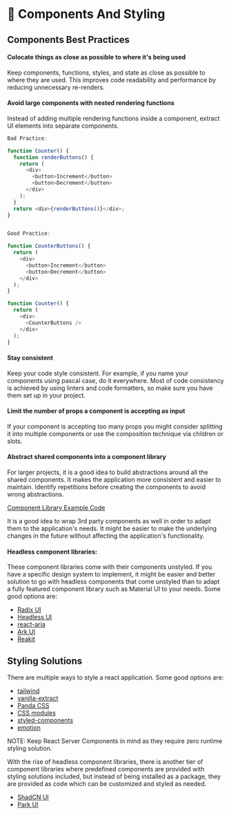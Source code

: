 # 🧱 Components And Styling

## Components Best Practices

#### Colocate things as close as possible to where it's being used

Keep components, functions, styles, and state as close as possible to where they are used. This improves code readability and performance by reducing unnecessary re-renders.

#### Avoid large components with nested rendering functions

Instead of adding multiple rendering functions inside a component, extract UI elements into separate components.

```javascript
Bad Practice:

function Counter() {
  function renderButtons() {
    return (
      <div>
        <button>Increment</button>
        <button>Decrement</button>
      </div>
    );
  }
  return <div>{renderButtons()}</div>;
}


Good Practice:

function CounterButtons() {
  return (
    <div>
      <button>Increment</button>
      <button>Decrement</button>
    </div>
  );
}

function Counter() {
  return (
    <div>
      <CounterButtons />
    </div>
  );
}
```

#### Stay consistent

Keep your code style consistent. For example, if you name your components using pascal case, do it everywhere. Most of code consistency is achieved by using linters and code formatters, so make sure you have them set up in your project.

#### Limit the number of props a component is accepting as input

If your component is accepting too many props you might consider splitting it into multiple components or use the composition technique via children or slots.

#### Abstract shared components into a component library

For larger projects, it is a good idea to build abstractions around all the shared components. It makes the application more consistent and easier to maintain. Identify repetitions before creating the components to avoid wrong abstractions.

[Component Library Example Code](../src/components/ui/button/button.tsx)

It is a good idea to wrap 3rd party components as well in order to adapt them to the application's needs. It might be easier to make the underlying changes in the future without affecting the application's functionality.

#### Headless component libraries:

These component libraries come with their components unstyled. If you have a specific design system to implement, it might be easier and better solution to go with headless components that come unstyled than to adapt a fully featured component library such as Material UI to your needs. Some good options are:

- [Radix UI](https://www.radix-ui.com/)
- [Headless UI](https://headlessui.dev/)
- [react-aria](https://react-spectrum.adobe.com/react-aria/)
- [Ark UI](https://ark-ui.com/)
- [Reakit](https://reakit.io/)

## Styling Solutions

There are multiple ways to style a react application. Some good options are:

- [tailwind](https://tailwindcss.com/)
- [vanilla-extract](https://github.com/seek-oss/vanilla-extract)
- [Panda CSS](https://panda-css.com/)
- [CSS modules](https://github.com/css-modules/css-modules)
- [styled-components](https://styled-components.com/)
- [emotion](https://emotion.sh/docs/introduction)

NOTE: Keep React Server Components in mind as they require zero runtime styling solution.

With the rise of headless component libraries, there is another tier of component libraries where predefined components are provided with styling solutions included, but instead of being installed as a package, they are provided as code which can be customized and styled as needed.

- [ShadCN UI](https://ui.shadcn.com/)
- [Park UI](https://park-ui.com/)

